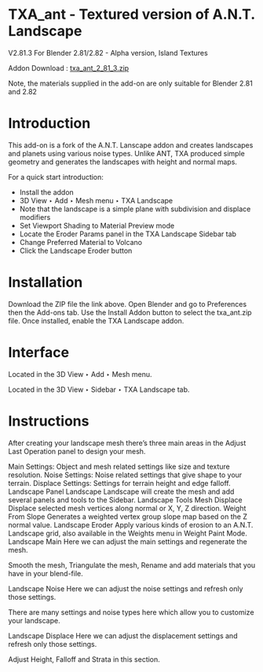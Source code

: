 # TXA_ant - Textured version of A.N.T. Landscape

V2.81.3 For Blender 2.81/2.82 - Alpha version, Island Textures 

Addon Download : [txa_ant_2_81_3.zip](https://github.com/nerk987/txa_ant/releases/download/v2.81.2/txa_ant_2_81_3.zip) 

Note, the materials supplied in the add-on are only suitable for Blender 2.81 and 2.82

# Introduction
This add-on is a fork of the A.N.T. Lanscape addon and creates landscapes and planets using various noise types. Unlike ANT, TXA produced simple geometry and generates the landscapes with height and normal maps.

For a quick start introduction:
* Install the addon
* 3D View ‣ Add ‣ Mesh menu ‣ TXA Landscape
* Note that the landscape is a simple plane with subdivision and displace modifiers
* Set Viewport Shading to Material Preview mode
* Locate the Eroder Params panel in the TXA Landscape Sidebar tab
* Change Preferred Material to Volcano
* Click the Landscape Eroder button

# Installation
Download the ZIP file the link above. Open Blender and go to Preferences then the Add-ons tab.
Use the Install Addon button to select the txa_ant.zip file. Once installed, enable the TXA Landscape addon.

# Interface

Located in the 3D View ‣ Add ‣ Mesh menu.

Located in the 3D View ‣ Sidebar ‣ TXA Landscape tab.

# Instructions
After creating your landscape mesh there’s three main areas in the Adjust Last Operation panel to design your mesh.

Main Settings: Object and mesh related settings like size and texture resolution.
Noise Settings: Noise related settings that give shape to your terrain.
Displace Settings: Settings for terrain height and edge falloff.
Landscape Panel
Landscape
Landscape will create the mesh and add several panels and tools to the Sidebar.
Landscape Tools
Mesh Displace
Displace selected mesh vertices along normal or X, Y, Z direction.
Weight From Slope
Generates a weighted vertex group slope map based on the Z normal value.
Landscape Eroder
Apply various kinds of erosion to an A.N.T. Landscape grid, also available in the Weights menu in Weight Paint Mode.
Landscape Main
Here we can adjust the main settings and regenerate the mesh.

Smooth the mesh, Triangulate the mesh, Rename and add materials that you have in your blend-file.

Landscape Noise
Here we can adjust the noise settings and refresh only those settings.

There are many settings and noise types here which allow you to customize your landscape.

Landscape Displace
Here we can adjust the displacement settings and refresh only those settings.

Adjust Height, Falloff and Strata in this section.